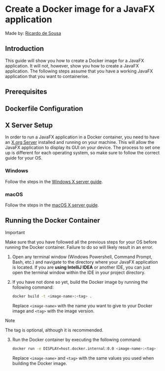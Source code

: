 # Create a Docker image for a JavaFX application

Made by: [Ricardo de Sousa](https://github.com/IsNotRicardo)

## Introduction

This guide will show you how to create a Docker image for a JavaFX application. It will not, however,
show you how to create a JavaFX application. The following steps assume that you have a working JavaFX
application that you want to containerise.

## Prerequisites



## Dockerfile Configuration



## X Server Setup

In order to run a JavaFX application in a Docker container, you need to have an [X.org Server](https://en.wikipedia.org/wiki/X.Org_Server)
installed and running on your machine. This will allow the JavaFX application to display its GUI on your device. The
process to set one up is different for each operating system, so make sure to follow the correct guide for your OS.

### Windows

Follow the steps in the [Windows X server guide](windows-x-server.md).

### macOS

Follow the steps in the [macOS X server guide](macos-x-server.md).

## Running the Docker Container

> [!IMPORTANT]
> Make sure that you have followed all the previous steps for your OS before running the Docker container.
> Failure to do so will likely result in an error.

1. Open any terminal window (Windows Powershell, Command Prompt, Bash, etc.) and navigate to the directory
   where your JavaFX application is located. If you are **using IntelliJ IDEA** or another IDE, you can just open
   the terminal window within the IDE in your project directory.

2. If you have not done so yet, build the Docker image by running the following command:

   ```bash
   docker build -t <image-name>:<tag> .
   ```
   
   Replace `<image-name>` with the name you want to give to your Docker image and `<tag>` with the image version.

> [!NOTE]
> The tag is optional, although it is recommended.

3. Run the Docker container by executing the following command:

   ```bash
   docker run -e DISPLAY=host.docker.internal:0.0 <image-name>:<tag>
   ```
   
   Replace `<image-name>` and `<tag>` with the same values you used when building the Docker image.